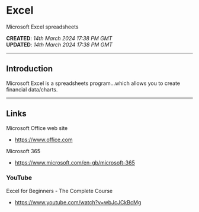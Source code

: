 # Excel
Microsoft Excel spreadsheets

**CREATED**: *14th March 2024 17:38 PM GMT*  
**UPDATED**: *14th March 2024 17:38 PM GMT*

----

## Introduction

Microsoft Excel is a spreadsheets program...which allows you to create financial data/charts. 

-----

## Links

Microsoft Office web site  
- https://www.office.com  

Microsoft 365  
- https://www.microsoft.com/en-gb/microsoft-365  


### YouTube

Excel for Beginners - The Complete Course  
- https://www.youtube.com/watch?v=wbJcJCkBcMg

  
